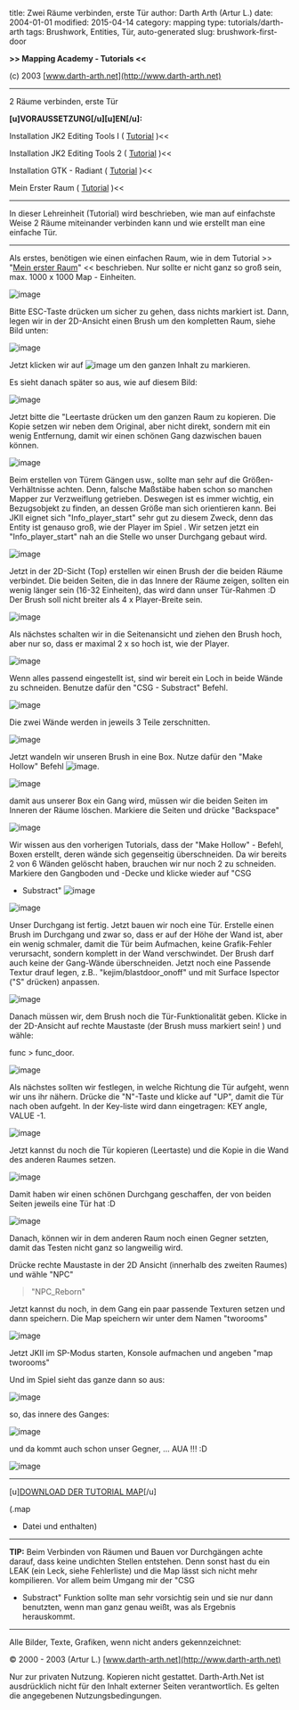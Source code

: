 ﻿title: Zwei Räume verbinden, erste Tür
author: Darth Arth (Artur L.)
date: 2004-01-01
modified: 2015-04-14
category: mapping
type: tutorials/darth-arth
tags: Brushwork, Entities, Tür, auto-generated
slug: brushwork-first-door

**>>
Mapping Academy - Tutorials <<**

 

(c)
2003 [www.darth-arth.net](http://www.darth-arth.net)

----

2 Räume verbinden, erste Tür

**[u]VORAUSSETZUNG[/u][u]EN[/u]:**

>>
Installation JK2 Editing Tools I ( [Tutorial](../../radiant/jk2_etools1.htm)
)<<

>>
Installation JK2 Editing Tools 2 ( [Tutorial](../../radiant/jk2_etools2.htm)
)<<

>>
Installation GTK - Radiant ( [Tutorial](../../radiant/gtk_radiant.htm)
)<<

>>
Mein Erster Raum ( [Tutorial](../firstroom/firstroom.htm) )<<

----

In
dieser Lehreinheit (Tutorial) wird beschrieben, wie man auf einfachste Weise 2
Räume miteinander verbinden kann und wie erstellt man eine einfache Tür.

----

Als erstes, benötigen wie einen
einfachen Raum, wie in dem Tutorial >> "[Mein
erster Raum](../firstroom/firstroom.htm)" << beschrieben. Nur sollte er nicht ganz so groß
sein, max. 1000 x 1000 Map - Einheiten.

![image]({static}Image41.jpg)

Bitte ESC-Taste drücken um
sicher zu gehen, dass nichts markiert ist. Dann, legen wir in der 2D-Ansicht
einen Brush um den kompletten Raum, siehe Bild unten:

![image]({static}Image39.jpg)

Jetzt klicken wir auf ![image]({static}Image40.jpg)
um den ganzen Inhalt zu markieren.

Es sieht danach später so aus, wie auf
diesem
Bild:

![image]({static}Image38.jpg)

Jetzt bitte die "Leertaste
drücken um den ganzen Raum zu kopieren. Die Kopie setzen wir neben dem Original,
aber nicht direkt, sondern mit ein wenig Entfernung, damit wir einen schönen
Gang dazwischen bauen können.

![image]({static}Image37.jpg)

Beim erstellen von Türem Gängen
usw., sollte man sehr auf die Größen-Verhältnisse achten. Denn, falsche
Maßstäbe haben schon so manchen Mapper zur Verzweiflung getrieben. Deswegen
ist es immer wichtig, ein Bezugsobjekt zu finden, an dessen Größe man sich
orientieren kann. Bei JKII eignet sich "Info_player_start"
sehr gut zu diesem Zweck, denn das Entity ist genauso groß, wie der Player im
Spiel . Wir setzen jetzt ein "Info_player_start"
nah an die Stelle wo unser Durchgang gebaut wird.

![image]({static}Image36.jpg)

Jetzt in der 2D-Sicht (Top)
erstellen wir einen Brush der die beiden Räume verbindet. Die beiden Seiten,
die in das Innere der Räume zeigen, sollten ein wenig länger sein (16-32
Einheiten), das wird dann unser Tür-Rahmen :D Der Brush soll nicht breiter als
4 x Player-Breite sein.

![image]({static}Image35.jpg)

Als nächstes schalten wir in die
Seitenansicht und ziehen den Brush hoch, aber nur so, dass er maximal 2 x so
hoch ist, wie der Player.

![image]({static}Image33.jpg)

Wenn alles passend eingestellt
ist, sind wir bereit ein Loch in beide Wände zu schneiden. Benutze dafür den
"CSG - Substract" Befehl.

![image]({static}Image30.jpg)

Die zwei Wände werden in jeweils
3 Teile zerschnitten.

![image]({static}Image29.jpg)

Jetzt wandeln wir unseren Brush
in eine Box. Nutze dafür den "Make Hollow" Befehl ![image]({filename}../firstroom/button_hollow.jpg).

![image]({static}Image32.jpg)

damit aus unserer Box ein Gang
wird, müssen wir die beiden Seiten im Inneren der Räume löschen. Markiere die
Seiten und drücke "Backspace"

![image]({static}Image31.jpg)

Wir wissen aus den vorherigen
Tutorials, dass der "Make
Hollow" - Befehl, Boxen
erstellt, deren wände sich gegenseitig überschneiden. Da wir bereits 2 von 6
Wänden gelöscht haben, brauchen wir nur noch 2 zu schneiden. Markiere den
Gangboden und -Decke und klicke wieder auf "CSG
- Substract" ![image]({static}Image30.jpg)

![image]({static}Image27.jpg)

Unser Durchgang ist fertig. Jetzt
bauen wir noch eine Tür. Erstelle einen Brush im Durchgang und zwar so, dass er
auf der Höhe der Wand ist, aber ein wenig schmaler, damit die Tür beim
Aufmachen, keine Grafik-Fehler verursacht, sondern komplett in der Wand
verschwindet. Der Brush darf auch keine der Gang-Wände überschneiden. Jetzt
noch eine Passende Textur drauf legen, z.B.. "kejim/blastdoor_onoff"
und mit Surface Ispector ("S" drücken) anpassen.

![image]({static}Image26.jpg)

Danach müssen wir, dem Brush
noch die Tür-Funktionalität geben. Klicke in der 2D-Ansicht auf rechte
Maustaste (der Brush muss markiert sein! ) und wähle:

func >
func_door.

![image]({static}Image25.jpg)

Als nächstes sollten wir
festlegen, in welche Richtung die Tür aufgeht, wenn wir uns ihr nähern.
Drücke die "N"-Taste und klicke auf "UP", damit die Tür
nach oben aufgeht. In der Key-liste wird dann eingetragen: KEY angle, VALUE -1.

![image]({static}Image24.jpg)

Jetzt kannst du noch die Tür
kopieren (Leertaste) und die Kopie in die Wand des anderen Raumes setzen. 

![image]({static}Image23.jpg)

Damit haben wir einen schönen
Durchgang geschaffen, der von beiden Seiten jeweils eine Tür hat :D

![image]({static}Image22.jpg)

Danach, können wir in dem
anderen Raum noch einen Gegner setzten, damit das Testen nicht ganz so
langweilig wird. 

Drücke rechte Maustaste in der
2D Ansicht (innerhalb des zweiten Raumes) und wähle "NPC"
> "NPC_Reborn"

Jetzt kannst du noch, in dem Gang
ein paar passende Texturen setzen und dann speichern. Die Map speichern wir
unter dem Namen "tworooms"

![image]({static}Image21.jpg)

Jetzt JKII im SP-Modus starten, Konsole
aufmachen und angeben "map tworooms"

Und im Spiel sieht das ganze dann
so aus:

![image]({static}Image42.jpg)

so, das innere des Ganges:

![image]({static}Image44.jpg)

und da kommt auch schon unser
Gegner, ... AUA !!!  :D

![image]({static}Image43.jpg)

 

----

 

[u][DOWNLOAD
DER TUTORIAL MAP](../../downloads/tworooms.zip)[/u]

(.map
- Datei und enthalten)

----

**TIP:**
 Beim Verbinden von
Räumen und Bauen vor Durchgängen achte darauf, dass keine undichten Stellen
entstehen. Denn sonst hast du ein LEAK (ein Leck, siehe Fehlerliste) und die Map
lässt sich nicht mehr kompilieren. Vor allem beim Umgang mir der "CSG
- Substract" Funktion
sollte man sehr vorsichtig sein und sie nur dann benutzten, wenn man ganz genau weißt,
was als Ergebnis herauskommt.

----

Alle
  Bilder, Texte, Grafiken, wenn nicht anders gekennzeichnet: 

©
  2000 - 2003 (Artur L.) [www.darth-arth.net](http://www.darth-arth.net)

Nur
  zur privaten Nutzung. Kopieren nicht gestattet. Darth-Arth.Net ist ausdrücklich
  nicht für den Inhalt externer Seiten verantwortlich. Es gelten die
  angegebenen Nutzungsbedingungen.

 

